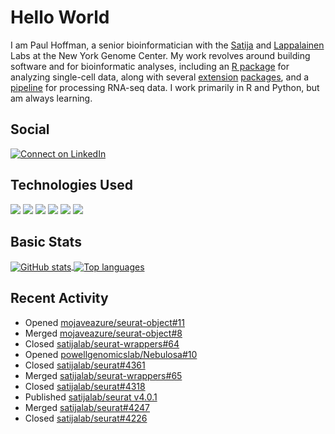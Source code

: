 
<!-- README.md is generated from README.Rmd. Please edit that file -->

# Hello World

I am Paul Hoffman, a senior bioinformatician with the
[Satija](https://satijalab.org) and [Lappalainen](https://tllab.org)
Labs at the New York Genome Center. My work revolves around building
software and for bioinformatic analyses, including an [R
package](https://github.com/satijalab/seurat) for analyzing single-cell
data, along with several
[extension](https://github.com/satijalab/seurat-data)
[packages](https://github.com/mojaveazure/seurat-disk), and a
[pipeline](https://github.com/LappalainenLab/RNApipeline) for processing
RNA-seq data. I work primarily in R and Python, but am always learning.

## Social

<!-- badges: start -->

[![Connect on
LinkedIn](https://img.shields.io/badge/--linkedin?label=LinkedIn&logo=LinkedIn&style=social)](https://www.linkedin.com/in/pauljhoffman)

<!-- badges: end -->

## Technologies Used

<!-- badges: start -->

![](https://img.shields.io/badge/r-%23276DC3.svg?&logo=r&logoColor=white)
![](https://img.shields.io/badge/python%20-%2314354C.svg?&logo=python&logoColor=white)
![](https://img.shields.io/badge/markdown-%23000000.svg?&logo=markdown&logoColor=white)
![](https://img.shields.io/badge/git%20-%23F05033.svg?&logo=git&logoColor=white)
![](https://img.shields.io/badge/github%20-%23121011.svg?&logo=github&logoColor=white)
![](https://img.shields.io/badge/docker%20-%230db7ed.svg?&logo=docker&logoColor=white)
<!-- ![](https://img.shields.io/badge/Google%20Cloud%20-%234285F4.svg?&logo=google-cloud&logoColor=white) -->
<!-- badges: end -->

## Basic Stats

<a href="https://github.com/anuraghazra/github-readme-stats">
<img align="center" src="https://github-readme-stats.vercel.app/api?username=mojaveazure&count_private=true&show_icons=true" alt="GitHub stats" />
</a> <a href="https://github.com/anuraghazra/github-readme-stats">
<img align="center" src="https://github-readme-stats.vercel.app/api/top-langs?username=mojaveazure&layout=compact" alt= "Top languages" />
</a>

## Recent Activity

  - Opened
    [mojaveazure/seurat-object\#11](https://github.com/mojaveazure/seurat-object/pull/11)
  - Merged
    [mojaveazure/seurat-object\#8](https://github.com/mojaveazure/seurat-object/pull/8)
  - Closed
    [satijalab/seurat-wrappers\#64](https://github.com/satijalab/seurat-wrappers/pull/64)
  - Opened
    [powellgenomicslab/Nebulosa\#10](https://github.com/powellgenomicslab/Nebulosa/pull/10)
  - Closed
    [satijalab/seurat\#4361](https://github.com/satijalab/seurat/issues/4361)
  - Merged
    [satijalab/seurat-wrappers\#65](https://github.com/satijalab/seurat-wrappers/pull/65)
  - Closed
    [satijalab/seurat\#4318](https://github.com/satijalab/seurat/issues/4318)
  - Published [satijalab/seurat
    v4.0.1](https://github.com/satijalab/seurat/releases/tag/v4.0.1)
  - Merged
    [satijalab/seurat\#4247](https://github.com/satijalab/seurat/pull/4247)
  - Closed
    [satijalab/seurat\#4226](https://github.com/satijalab/seurat/issues/4226)
